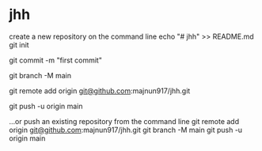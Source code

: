 # jhh
 create a new repository on the command line
echo "# jhh" >> README.md
git init

git commit -m "first commit"

git branch -M main

git remote add origin git@github.com:majnun917/jhh.git

git push -u origin main


…or push an existing repository from the command line
git remote add origin git@github.com:majnun917/jhh.git
git branch -M main
git push -u origin main
